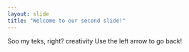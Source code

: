 ```yaml
---
layout: slide
title: "Welcome to our second slide!"
---
```

Soo my teks, right? creativity
Use the left arrow to go back!
